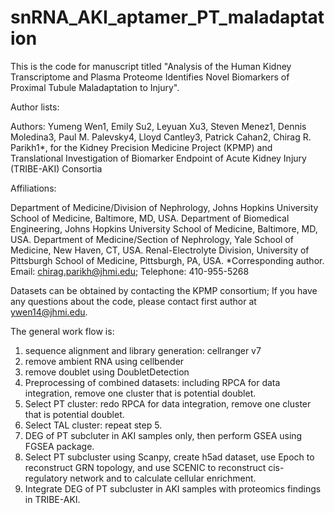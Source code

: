 # snRNA_AKI_aptamer_PT_maladaptation

This is the code for manuscript titled "Analysis of the Human Kidney Transcriptome and Plasma Proteome Identifies Novel Biomarkers of Proximal Tubule Maladaptation to Injury".

Author lists:

Authors: Yumeng Wen1, Emily Su2, Leyuan Xu3, Steven Menez1, Dennis Moledina3, Paul M. Palevsky4, Lloyd Cantley3, Patrick Cahan2, Chirag R. Parikh1*, for the Kidney Precision Medicine Project (KPMP) and Translational Investigation of Biomarker Endpoint of Acute Kidney Injury (TRIBE-AKI) Consortia

Affiliations:

Department of Medicine/Division of Nephrology, Johns Hopkins University School of Medicine, Baltimore, MD, USA.
Department of Biomedical Engineering, Johns Hopkins University School of Medicine, Baltimore, MD, USA.
Department of Medicine/Section of Nephrology, Yale School of Medicine, New Haven, CT, USA.
Renal-Electrolyte Division, University of Pittsburgh School of Medicine, Pittsburgh, PA, USA.
*Corresponding author. Email: chirag.parikh@jhmi.edu; Telephone: 410-955-5268

Datasets can be obtained by contacting the KPMP consortium; If you have any questions about the code, please contact first author at ywen14@jhmi.edu.

The general work flow is:
1. sequence alignment and library generation: cellranger v7
2. remove ambient RNA using cellbender
3. remove doublet using DoubletDetection
4. Preprocessing of combined datasets: including RPCA for data integration, remove one cluster that is potential doublet. 
5. Select PT cluster: redo RPCA for data integration, remove one cluster that is potential doublet. 
6. Select TAL cluster: repeat step 5. 
7. DEG of PT subcluter in AKI samples only, then perform GSEA using FGSEA package.
8. Select PT subcluster using Scanpy, create h5ad dataset, use Epoch to reconstruct GRN topology, and use SCENIC to reconstruct cis-regulatory network and to calculate cellular enrichment. 
9. Integrate DEG of PT subcluster in AKI samples with proteomics findings in TRIBE-AKI. 
